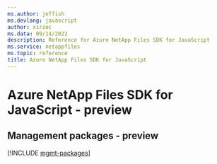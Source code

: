 ```yaml
---
ms.author: jeffish
ms.devlang: javascript
author: xirzec
ms.data: 09/14/2022
description: Reference for Azure NetApp Files SDK for JavaScript
ms.service: netappfiles
ms.topic: reference
title: Azure NetApp Files SDK for JavaScript
---
```

# Azure NetApp Files SDK for JavaScript - preview

## Management packages - preview
[!INCLUDE [mgmt-packages](netapp-files-mgmt-index.md)]
